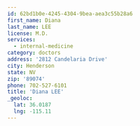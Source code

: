 ```yaml
---
id: 62bd1b0e-4245-4304-9bea-aea3c55b28a6
first_name: Diana
last_name: LEE
license: M.D.
services:
  - internal-medicine
category: doctors
address: '2812 Candelaria Drive'
city: Henderson
state: NV
zip: '89074'
phone: 702-527-6101
title: 'Diana LEE'
_geoloc:
  lat: 36.0187
  lng: -115.11
---
```


